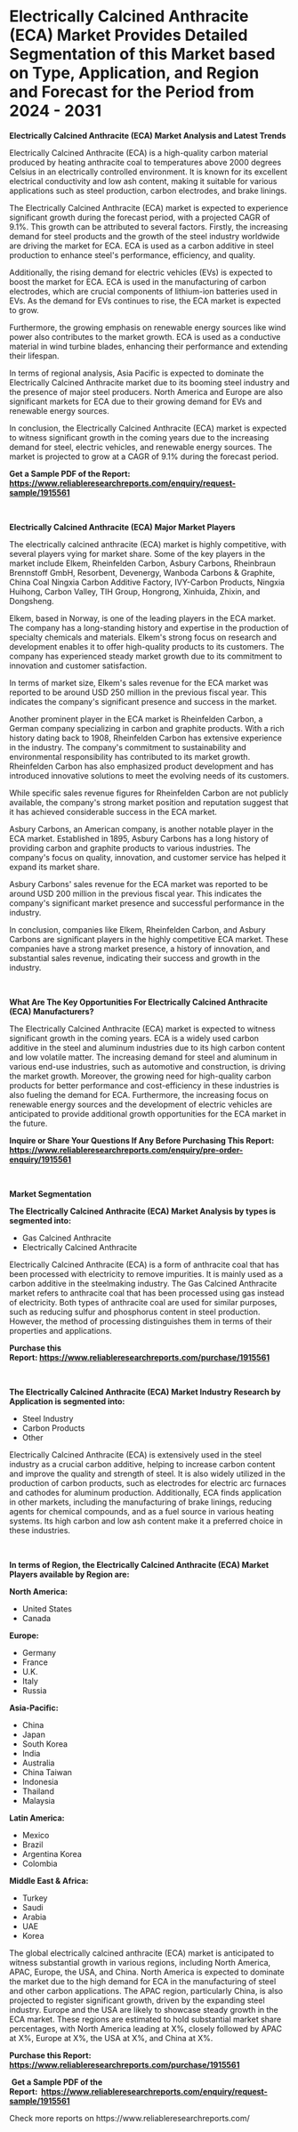 <p><h1>Electrically Calcined Anthracite (ECA) Market Provides Detailed Segmentation of this Market based on Type, Application, and Region and Forecast for the Period from 2024 - 2031</h1></p><p><strong>Electrically Calcined Anthracite (ECA) Market Analysis and Latest Trends</strong></p>
<p><p>Electrically Calcined Anthracite (ECA) is a high-quality carbon material produced by heating anthracite coal to temperatures above 2000 degrees Celsius in an electrically controlled environment. It is known for its excellent electrical conductivity and low ash content, making it suitable for various applications such as steel production, carbon electrodes, and brake linings.</p><p>The Electrically Calcined Anthracite (ECA) market is expected to experience significant growth during the forecast period, with a projected CAGR of 9.1%. This growth can be attributed to several factors. Firstly, the increasing demand for steel products and the growth of the steel industry worldwide are driving the market for ECA. ECA is used as a carbon additive in steel production to enhance steel's performance, efficiency, and quality.</p><p>Additionally, the rising demand for electric vehicles (EVs) is expected to boost the market for ECA. ECA is used in the manufacturing of carbon electrodes, which are crucial components of lithium-ion batteries used in EVs. As the demand for EVs continues to rise, the ECA market is expected to grow.</p><p>Furthermore, the growing emphasis on renewable energy sources like wind power also contributes to the market growth. ECA is used as a conductive material in wind turbine blades, enhancing their performance and extending their lifespan.</p><p>In terms of regional analysis, Asia Pacific is expected to dominate the Electrically Calcined Anthracite market due to its booming steel industry and the presence of major steel producers. North America and Europe are also significant markets for ECA due to their growing demand for EVs and renewable energy sources.</p><p>In conclusion, the Electrically Calcined Anthracite (ECA) market is expected to witness significant growth in the coming years due to the increasing demand for steel, electric vehicles, and renewable energy sources. The market is projected to grow at a CAGR of 9.1% during the forecast period.</p></p>
<p><strong>Get a Sample PDF of the Report:&nbsp; <a href="https://www.reliableresearchreports.com/enquiry/request-sample/1915561">https://www.reliableresearchreports.com/enquiry/request-sample/1915561</a></strong></p>
<p>&nbsp;</p>
<p><strong>Electrically Calcined Anthracite (ECA) Major Market Players</strong></p>
<p><p>The electrically calcined anthracite (ECA) market is highly competitive, with several players vying for market share. Some of the key players in the market include Elkem, Rheinfelden Carbon, Asbury Carbons, Rheinbraun Brennstoff GmbH, Resorbent, Devenergy, Wanboda Carbons & Graphite, China Coal Ningxia Carbon Additive Factory, IVY-Carbon Products, Ningxia Huihong, Carbon Valley, TIH Group, Hongrong, Xinhuida, Zhixin, and Dongsheng.</p><p>Elkem, based in Norway, is one of the leading players in the ECA market. The company has a long-standing history and expertise in the production of specialty chemicals and materials. Elkem's strong focus on research and development enables it to offer high-quality products to its customers. The company has experienced steady market growth due to its commitment to innovation and customer satisfaction.</p><p>In terms of market size, Elkem's sales revenue for the ECA market was reported to be around USD 250 million in the previous fiscal year. This indicates the company's significant presence and success in the market.</p><p>Another prominent player in the ECA market is Rheinfelden Carbon, a German company specializing in carbon and graphite products. With a rich history dating back to 1908, Rheinfelden Carbon has extensive experience in the industry. The company's commitment to sustainability and environmental responsibility has contributed to its market growth. Rheinfelden Carbon has also emphasized product development and has introduced innovative solutions to meet the evolving needs of its customers.</p><p>While specific sales revenue figures for Rheinfelden Carbon are not publicly available, the company's strong market position and reputation suggest that it has achieved considerable success in the ECA market.</p><p>Asbury Carbons, an American company, is another notable player in the ECA market. Established in 1895, Asbury Carbons has a long history of providing carbon and graphite products to various industries. The company's focus on quality, innovation, and customer service has helped it expand its market share.</p><p>Asbury Carbons' sales revenue for the ECA market was reported to be around USD 200 million in the previous fiscal year. This indicates the company's significant market presence and successful performance in the industry.</p><p>In conclusion, companies like Elkem, Rheinfelden Carbon, and Asbury Carbons are significant players in the highly competitive ECA market. These companies have a strong market presence, a history of innovation, and substantial sales revenue, indicating their success and growth in the industry.</p></p>
<p>&nbsp;</p>
<p><strong>What Are The Key Opportunities For Electrically Calcined Anthracite (ECA) Manufacturers?</strong></p>
<p><p>The Electrically Calcined Anthracite (ECA) market is expected to witness significant growth in the coming years. ECA is a widely used carbon additive in the steel and aluminum industries due to its high carbon content and low volatile matter. The increasing demand for steel and aluminum in various end-use industries, such as automotive and construction, is driving the market growth. Moreover, the growing need for high-quality carbon products for better performance and cost-efficiency in these industries is also fueling the demand for ECA. Furthermore, the increasing focus on renewable energy sources and the development of electric vehicles are anticipated to provide additional growth opportunities for the ECA market in the future.</p></p>
<p><strong>Inquire or Share Your Questions If Any Before Purchasing This Report: <a href="https://www.reliableresearchreports.com/enquiry/pre-order-enquiry/1915561">https://www.reliableresearchreports.com/enquiry/pre-order-enquiry/1915561</a></strong></p>
<p>&nbsp;</p>
<p><strong>Market Segmentation</strong></p>
<p><strong>The Electrically Calcined Anthracite (ECA) Market Analysis by types is segmented into:</strong></p>
<p><ul><li>Gas Calcined Anthracite</li><li>Electrically Calcined Anthracite</li></ul></p>
<p><p>Electrically Calcined Anthracite (ECA) is a form of anthracite coal that has been processed with electricity to remove impurities. It is mainly used as a carbon additive in the steelmaking industry. The Gas Calcined Anthracite market refers to anthracite coal that has been processed using gas instead of electricity. Both types of anthracite coal are used for similar purposes, such as reducing sulfur and phosphorus content in steel production. However, the method of processing distinguishes them in terms of their properties and applications.</p></p>
<p><strong>Purchase this Report:&nbsp;<a href="https://www.reliableresearchreports.com/purchase/1915561">https://www.reliableresearchreports.com/purchase/1915561</a></strong></p>
<p>&nbsp;</p>
<p><strong>The Electrically Calcined Anthracite (ECA) Market Industry Research by Application is segmented into:</strong></p>
<p><ul><li>Steel Industry</li><li>Carbon Products</li><li>Other</li></ul></p>
<p><p>Electrically Calcined Anthracite (ECA) is extensively used in the steel industry as a crucial carbon additive, helping to increase carbon content and improve the quality and strength of steel. It is also widely utilized in the production of carbon products, such as electrodes for electric arc furnaces and cathodes for aluminum production. Additionally, ECA finds application in other markets, including the manufacturing of brake linings, reducing agents for chemical compounds, and as a fuel source in various heating systems. Its high carbon and low ash content make it a preferred choice in these industries.</p></p>
<p>&nbsp;</p>
<p><strong>In terms of Region, the Electrically Calcined Anthracite (ECA) Market Players available by Region are:</strong></p>
<p>
    <p> <strong> North America: </strong>
        <ul>
            <li>United States</li>
            <li>Canada</li>
        </ul>
        </p> 
    <p> <strong> Europe: </strong>
        <ul>
            <li>Germany</li>
            <li>France</li>
            <li>U.K.</li>
            <li>Italy</li>
            <li>Russia</li>
        </ul>
        </p> 
    <p> <strong> Asia-Pacific: </strong>
        <ul>
            <li>China</li>
            <li>Japan</li>
            <li>South Korea</li>
            <li>India</li>
            <li>Australia</li>
            <li>China Taiwan</li>
            <li>Indonesia</li>
            <li>Thailand</li>
            <li>Malaysia</li>
        </ul>
        </p> 
    <p> <strong> Latin America: </strong>
        <ul>
            <li>Mexico</li>
            <li>Brazil</li>
            <li>Argentina Korea</li>
            <li>Colombia</li>
        </ul>
        </p> 
    <p> <strong> Middle East & Africa: </strong>
        <ul>
            <li>Turkey</li>
            <li>Saudi</li>
            <li>Arabia</li>
            <li>UAE</li>
            <li>Korea</li>
        </ul>
    </p>
    </p>
<p><p>The global electrically calcined anthracite (ECA) market is anticipated to witness substantial growth in various regions, including North America, APAC, Europe, the USA, and China. North America is expected to dominate the market due to the high demand for ECA in the manufacturing of steel and other carbon applications. The APAC region, particularly China, is also projected to register significant growth, driven by the expanding steel industry. Europe and the USA are likely to showcase steady growth in the ECA market. These regions are estimated to hold substantial market share percentages, with North America leading at X%, closely followed by APAC at X%, Europe at X%, the USA at X%, and China at X%.</p></p>
<p><strong>Purchase this Report: <a href="https://www.reliableresearchreports.com/purchase/1915561">https://www.reliableresearchreports.com/purchase/1915561</a></strong></p>
<p>&nbsp;<strong>Get a Sample PDF of the Report:&nbsp;&nbsp;<a href="https://www.reliableresearchreports.com/enquiry/request-sample/1915561">https://www.reliableresearchreports.com/enquiry/request-sample/1915561</a></strong></p>
<p><strong></strong></p>
<p>Check more reports on https://www.reliableresearchreports.com/</p>
